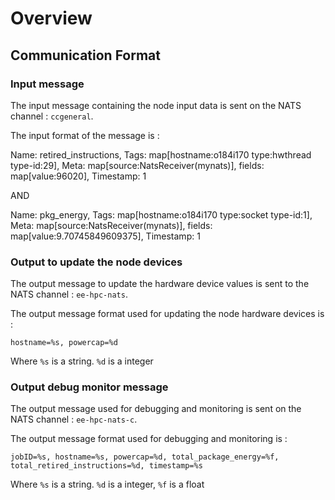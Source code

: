 # Overview

## Communication Format

### Input message
The input message containing the node input data is sent on the NATS channel :
```ccgeneral```.

The input format of the message is : 

Name: retired_instructions, Tags: map[hostname:o184i170 type:hwthread type-id:29], Meta: map[source:NatsReceiver(mynats)], fields: map[value:96020], Timestamp: 1

AND

Name: pkg_energy, Tags: map[hostname:o184i170 type:socket type-id:1], Meta: map[source:NatsReceiver(mynats)], fields: map[value:9.70745849609375], Timestamp: 1


### Output to update the node devices
The output message to update the hardware device values is sent to the NATS channel :
```ee-hpc-nats```.

The output message format used for updating the node hardware devices is :

```hostname=%s, powercap=%d```

Where ```%s``` is a string. ```%d``` is a integer

### Output debug monitor message
The output message used for debugging and monitoring is sent on the NATS channel : 
```ee-hpc-nats-c```.

The output message format used for debugging and monitoring is :

```jobID=%s, hostname=%s, powercap=%d, total_package_energy=%f, total_retired_instructions=%d, timestamp=%s```

Where ```%s``` is a string. ```%d``` is a integer, ```%f``` is a float
